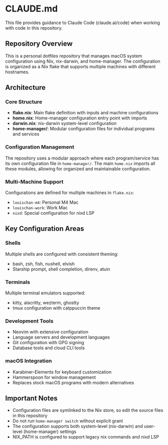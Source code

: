 # CLAUDE.md

This file provides guidance to Claude Code (claude.ai/code) when working with code in this repository.

## Repository Overview

This is a personal dotfiles repository that manages macOS system configuration using Nix, nix-darwin, and home-manager. The configuration is organized as a Nix flake that supports multiple machines with different hostnames.

## Architecture

### Core Structure
- **flake.nix**: Main flake definition with inputs and machine configurations
- **home.nix**: Home-manager configuration entry point with imports
- **darwin.nix**: nix-darwin system-level configuration
- **home-manager/**: Modular configuration files for individual programs and services

### Configuration Management
The repository uses a modular approach where each program/service has its own configuration file in `home-manager/`. The main `home.nix` imports all these modules, allowing for organized and maintainable configuration.

### Multi-Machine Support
Configurations are defined for multiple machines in `flake.nix`:
- `louischan-m4`: Personal M4 Mac
- `louischan-work`: Work Mac  
- `nixd`: Special configuration for nixd LSP

## Key Configuration Areas

### Shells
Multiple shells are configured with consistent theming:
- bash, zsh, fish, nushell, elvish
- Starship prompt, shell completion, direnv, atuin

### Terminals
Multiple terminal emulators supported:
- kitty, alacritty, wezterm, ghostty
- tmux configuration with catppuccin theme

### Development Tools
- Neovim with extensive configuration
- Language servers and development languages
- Git configuration with GPG signing
- Database tools and cloud CLI tools

### macOS Integration
- Karabiner-Elements for keyboard customization
- Hammerspoon for window management
- Replaces stock macOS programs with modern alternatives

## Important Notes

- Configuration files are symlinked to the Nix store, so edit the source files in this repository
- Do not run `home-manager switch` without explicit grant
- The configuration supports both system-level (nix-darwin) and user-level (home-manager) settings
- NIX_PATH is configured to support legacy nix commands and nixd LSP